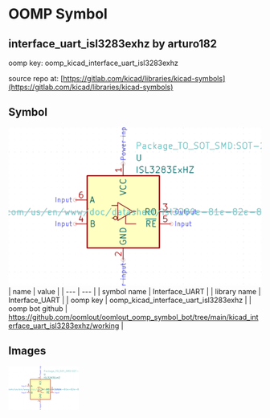 # OOMP Symbol  
## interface_uart_isl3283exhz  by arturo182  
  
oomp key: oomp_kicad_interface_uart_isl3283exhz  
  
source repo at: [https://gitlab.com/kicad/libraries/kicad-symbols](https://gitlab.com/kicad/libraries/kicad-symbols)  
## Symbol  
  
[![working.png](working_600.png)](working.png)  
| name | value | 
| --- | --- | 
| symbol name | Interface_UART | 
| library name | Interface_UART | 
| oomp key | oomp_kicad_interface_uart_isl3283exhz | 
| oomp bot github | https://github.com/oomlout/oomlout_oomp_symbol_bot/tree/main/kicad_interface_uart_isl3283exhz/working | 
## Images  
  
[![working.png](working_140.png)](working.png)  
